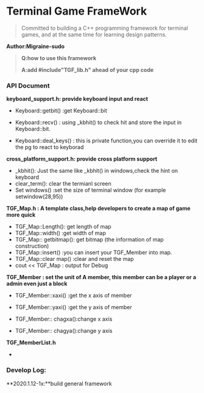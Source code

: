 # Terminal Game FrameWork

> Committed to building a C++ programming framework for terminal games, and at the same time for learning design patterns.

**Author:Migraine-sudo**

> **Q:how to use this framework**
>
> **A:add #include"TGF_lib.h" ahead of  your cpp code** 

### API Document

**keyboard_support.h: provide  keyboard input and react**

- Keyboard::getbit() :get Keyboard::bit

- Keyboard::recv() : using _kbhit() to check hit and store the input in Keyboard::bit.
- Keyboard::deal_keys() : this is private function,you can override it to edit the pg to react to keyborad 

**cross_platform_support.h: provide cross platform support**

- _kbhit(): Just the same like _kbhit() in windows,check the hint on keyboard
- clear_term(): clear the termianl screen
- Set windows() :set the size of terminal window (for example setwindow(28,95))

**TGF_Map.h : A template class,help developers to create a map of game more quick**

- TGF_Map::Length(): get length of map
- TGF_Map::width() :get width of map
- TGF_Map:: getbitmap(): get bitmap (the information of map construction)
- TGF_Map::insert() :you can insert your TGF_Member into map.
- TGF_Map::clear map() :clear and reset the map
- cout << TGF_Map : output for Debug

**TGF_Member : set the unit of A member, this member can be a player or a admin even just a block**

- TGF_Member::xaxi() :get the x axis of  member
- TGF_Member::yaxi() :get the y axis of  member

- TGF_Member:: chagxa():change x axis
- TGF_Member:: chagya():change y axis

**TGF_MemberList.h**

- 

### Develop Log:

**2020.1.12-1x:**build general framework


